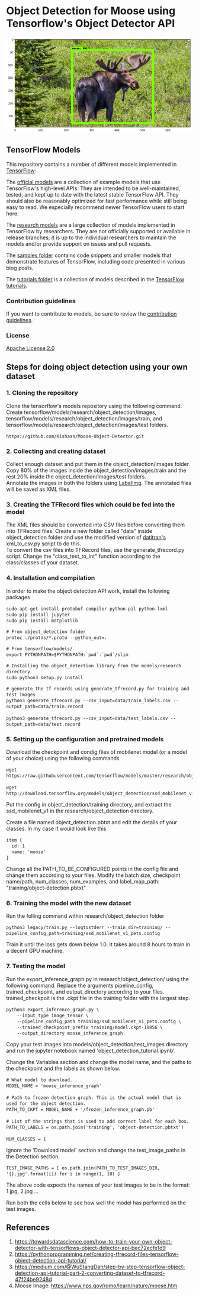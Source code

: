 # Object Detection for Moose using Tensorflow's Object Detector API

![Result of my moose detector.](https://github.com/Kishaan/Moose-Object-Detector/blob/master/object_detection/test_images/result.png)

## TensorFlow Models

This repository contains a number of different models implemented in [TensorFlow](https://www.tensorflow.org):

The [official models](official) are a collection of example models that use TensorFlow's high-level APIs. They are intended to be well-maintained, tested, and kept up to date with the latest stable TensorFlow API. They should also be reasonably optimized for fast performance while still being easy to read. We especially recommend newer TensorFlow users to start here.

The [research models](https://github.com/tensorflow/models/tree/master/research) are a large collection of models implemented in TensorFlow by researchers. They are not officially supported or available in release branches; it is up to the individual researchers to maintain the models and/or provide support on issues and pull requests.

The [samples folder](samples) contains code snippets and smaller models that demonstrate features of TensorFlow, including code presented in various blog posts.

The [tutorials folder](tutorials) is a collection of models described in the [TensorFlow tutorials](https://www.tensorflow.org/tutorials/).

### Contribution guidelines

If you want to contribute to models, be sure to review the [contribution guidelines](CONTRIBUTING.md).

### License

[Apache License 2.0](LICENSE)


## Steps for doing object detection using your own dataset

### 1. Cloning the repository

Clone the tensorflow's models repository using the following command.  
Create tensorflow/models/research/object_detection/images, tensorflow/models/research/object_detection/images/train, and tensorflow/models/research/object_detection/images/test folders.  

```
https://github.com/Kishaan/Moose-Object-Detector.git
```

### 2. Collecting and creating dataset

Collect enough dataset and put them in the object_detection/images folder.    
Copy 80% of the images inside the object_detection/images/train and the rest 20% inside the object_detection/images/test folders.  
Annotate the images in both the folders using [LabelImg](https://github.com/tzutalin/labelImg). The annotated files will be saved as XML files.  

### 3. Creating the TFRecord files which could be fed into the model

The XML files should be converted into CSV files before converting them into TFRecord files. Create a new folder called "data" inside object_detection folder and use the modified version of [datitran's](https://github.com/datitran/raccoon_dataset) xml_to_csv.py script to do this.  
To convert the csv files into TFRecord files, use the generate_tfrecord.py script. Change the "class_text_to_int" function according to the class/classes of your dataset.  

### 4. Installation and compilation

In order to make the object detection API work, install the following packages  

```
sudo apt-get install protobuf-compiler python-pil python-lxml
sudo pip install jupyter
sudo pip install matplotlib
```

```
# From object_detection folder
protoc ./protos/*.proto --python_out=.
```

```
# From tensorflow/models/
export PYTHONPATH=$PYTHONPATH:`pwd`:`pwd`/slim
```

```
# Installing the object_detection library from the models/research directory 
sudo python3 setup.py install
```

```
# generate the tf records using generate_tfrecord.py for training and test images
python3 generate_tfrecord.py --csv_input=data/train_labels.csv --output_path=data/train.record

python3 generate_tfrecord.py --csv_input=data/test_labels.csv --output_path=data/test.record
```

### 5. Setting up the configuration and pretrained models

Download the checkpoint and condig files of mobilenet model (or a model of your choice) using the following commands  

```
wget https://raw.githubusercontent.com/tensorflow/models/master/research/object_detection/samples/configs/ssd_mobilenet_v1_pets.config

wget http://download.tensorflow.org/models/object_detection/ssd_mobilenet_v1_coco_11_06_2017.tar.gz
```
 
Put the config in object_detection/training directory, and extract the ssd_mobilenet_v1 in the research/object_detection directory.  

Create a file named object_detection.pbtxt and edit the details of your classes. In my case it would look like this

```
item {
  id: 1
  name: 'moose'
}
```

Change all the PATH_TO_BE_CONFIGURED points in the config file and change them according to your files. Modify the batch size, checkpoint name/path, num_classes, num_examples, and label_map_path: "training/object-detection.pbtxt"  

### 6. Training the model with the new dataset

Run the folling command within research/object_detection folder  

```
python3 legacy/train.py --logtostderr --train_dir=training/ --pipeline_config_path=training/ssd_mobilenet_v1_pets.config
```

Train it until the loss gets down below 1.0. It takes around 8 hours to train in a decent GPU machine.  

### 7. Testing the model

Run the export_inference_graph.py in research/object_detection/ using the following command. Replace the arguments pipeline_config, trained_checkpoint, and output_directory according to your files. trained_checkpoit is the .ckpt file in the training folder with the largest step.  

```
python3 export_inference_graph.py \
    --input_type image_tensor \
    --pipeline_config_path training/ssd_mobilenet_v1_pets.config \
    --trained_checkpoint_prefix training/model.ckpt-10856 \
    --output_directory moose_inference_graph
```

Copy your test images into models/object_detection/test_images directory and run the jupyter notebook named 'object_detection_tutorial.ipynb'.  

Change the Variables section and change the model name, and the paths to the checkpoint and the labels as shown below.  

```
# What model to download.
MODEL_NAME = 'moose_inference_graph'

# Path to frozen detection graph. This is the actual model that is used for the object detection.
PATH_TO_CKPT = MODEL_NAME + '/frozen_inference_graph.pb'

# List of the strings that is used to add correct label for each box.
PATH_TO_LABELS = os.path.join('training', 'object-detection.pbtxt')

NUM_CLASSES = 1
``` 

Ignore the 'Download model' section and change the test_image_paths in the Detection section.    

```
TEST_IMAGE_PATHS = [ os.path.join(PATH_TO_TEST_IMAGES_DIR, '{}.jpg'.format(i)) for i in range(1, 10) ]
```

The above code expects the names of your test images to be in the format: 1.jpg, 2.jpg ...  

Run both the cells below to see how well the model has performed on the test images.     

## References

1. https://towardsdatascience.com/how-to-train-your-own-object-detector-with-tensorflows-object-detector-api-bec72ecfe1d9
2. https://pythonprogramming.net/creating-tfrecord-files-tensorflow-object-detection-api-tutorial/
3. https://medium.com/@WuStangDan/step-by-step-tensorflow-object-detection-api-tutorial-part-2-converting-dataset-to-tfrecord-47f24be9248d
4. Moose Image: https://www.nps.gov/romo/learn/nature/moose.htm